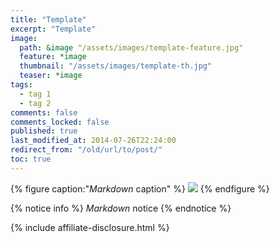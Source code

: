 ```yaml
---
title: "Template"
excerpt: "Template"
image:
  path: &image "/assets/images/template-feature.jpg"
  feature: *image
  thumbnail: "/assets/images/template-th.jpg"
  teaser: *image
tags: 
  - tag 1
  - tag 2
comments: false
comments_locked: false
published: true
last_modified_at: 2014-07-26T22:24:00
redirect_from: "/old/url/to/post/"
toc: true
---
```

{% figure caption:"*Markdown* caption" %}
![](/assets/images/)
{% endfigure %}

{% notice info %}
*Markdown* notice
{% endnotice %}

{% include affiliate-disclosure.html %}
